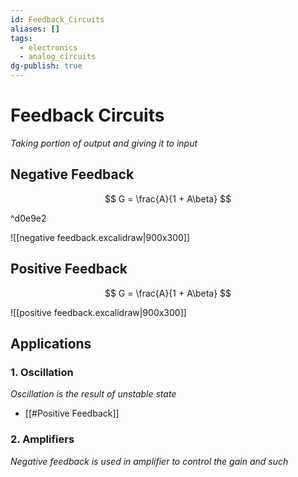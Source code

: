 ```yaml
---
id: Feedback_Circuits
aliases: []
tags:
  - electronics
  - analog_circuits
dg-publish: true
---
```

# Feedback Circuits
*Taking portion of output and giving it to input*
## Negative Feedback

$$
G = \frac{A}{1 + A\beta}
$$

^d0e9e2

![[negative feedback.excalidraw|900x300]]

## Positive Feedback

$$
G = \frac{A}{1 + A\beta}
$$

![[positive feedback.excalidraw|900x300]]
## Applications  
### 1. Oscillation
*Oscillation is the result of unstable state*
- [[#Positive Feedback]]

### 2. Amplifiers 
*Negative feedback is used in amplifier to control the gain and such*
